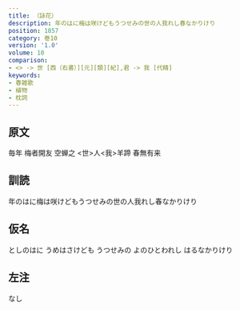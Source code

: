 ```yaml
---
title: （詠花）
description: 年のはに梅は咲けどもうつせみの世の人我れし春なかりけり
position: 1857
category: 巻10
version: '1.0'
volume: 10
comparison:
- <> -> 世 [西（右書）][元][類][紀],君 -> 我 [代精]
keywords:
- 春雑歌
- 植物
- 枕詞
---
```


## 原文

毎年 梅者開友 空蝉之 <世>人<我>羊蹄 春無有来

## 訓読

年のはに梅は咲けどもうつせみの世の人我れし春なかりけり

## 仮名

としのはに うめはさけども うつせみの よのひとわれし はるなかりけり

## 左注

なし
